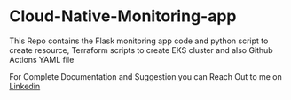 # Cloud-Native-Monitoring-app
This Repo contains the Flask monitoring app code and python script to create resource, Terraform scripts to create EKS cluster and also Github Actions YAML file

For Complete Documentation and Suggestion you can Reach Out to me on [Linkedin](https://linkedin.com/in/mrvikash07)


